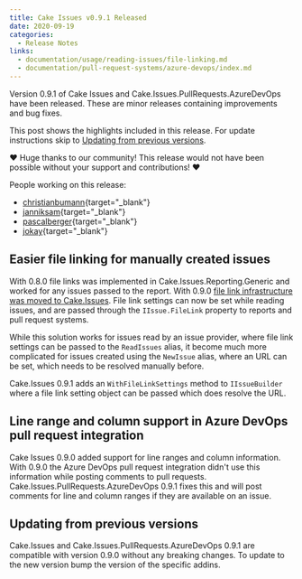 ```yaml
---
title: Cake Issues v0.9.1 Released
date: 2020-09-19
categories:
  - Release Notes
links:
  - documentation/usage/reading-issues/file-linking.md
  - documentation/pull-request-systems/azure-devops/index.md
---
```


Version 0.9.1 of Cake Issues and Cake.Issues.PullRequests.AzureDevOps have been released.
These are minor releases containing improvements and bug fixes.

<!-- more -->

This post shows the highlights included in this release.
For update instructions skip to [Updating from previous versions](#updating-from-previous-versions).

❤ Huge thanks to our community! This release would not have been possible without your support and contributions! ❤

People working on this release:

* [christianbumann](https://github.com/christianbumann){target="_blank"}
* [janniksam](https://github.com/janniksam){target="_blank"}
* [pascalberger](https://github.com/pascalberger){target="_blank"}
* [jokay](https://github.com/jokay){target="_blank"}

## Easier file linking for manually created issues

With 0.8.0 file links was implemented in Cake.Issues.Reporting.Generic and worked for any issues passed to the report.
With 0.9.0 [file link infrastructure was moved to Cake.Issues].
File link settings can now be set while reading issues, and are passed through the `IIssue.FileLink` property to reports and pull request systems.

While this solution works for issues read by an issue provider, where file link settings can be passed to the `ReadIssues` alias,
it become much more complicated for issues created using the `NewIssue` alias, where an URL can be set, which needs to be resolved manually before.

Cake.Issues 0.9.1 adds an `WithFileLinkSettings` method to `IIssueBuilder` where a file link setting object can be passed which does resolve the URL.

[file link infrastructure was moved to Cake.Issues]: 2020-08-22-cake-issues-v0.9.0-released.md#file-linking

## Line range and column support in Azure DevOps pull request integration

Cake Issues 0.9.0 added support for line ranges and column information.
With 0.9.0 the Azure DevOps pull request integration didn't use this information while posting comments to pull requests.
Cake.Issues.PullRequests.AzureDevOps 0.9.1 fixes this and will post comments for line and column ranges if they are available on an issue.

## Updating from previous versions

Cake.Issues and Cake.Issues.PullRequests.AzureDevOps 0.9.1 are compatible with version 0.9.0 without any breaking changes.
To update to the new version bump the version of the specific addins.
